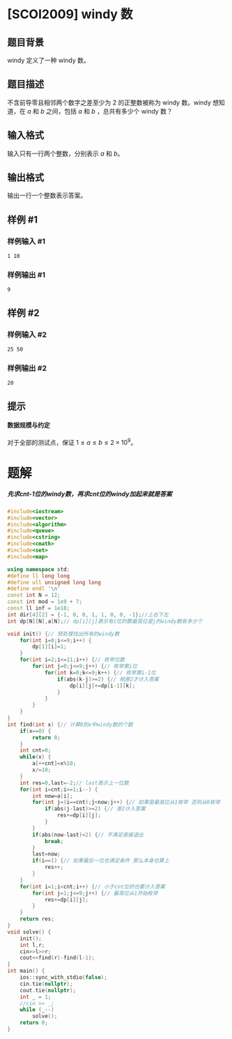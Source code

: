 # [SCOI2009] windy 数

## 题目背景

windy 定义了一种 windy 数。

## 题目描述

不含前导零且相邻两个数字之差至少为 $2$ 的正整数被称为 windy 数。windy 想知道，在 $a$ 和 $b$ 之间，包括 $a$ 和 $b$ ，总共有多少个 windy 数？

## 输入格式

输入只有一行两个整数，分别表示 $a$ 和 $b$。

## 输出格式

输出一行一个整数表示答案。

## 样例 #1

### 样例输入 #1

```
1 10
```

### 样例输出 #1

```
9
```

## 样例 #2

### 样例输入 #2

```
25 50
```

### 样例输出 #2

```
20
```

## 提示

#### 数据规模与约定

对于全部的测试点，保证 $1 \leq a \leq b \leq 2 \times 10^9$。

# 题解

##### 先求cnt-1位的windy数，再求cnt位的windy加起来就是答案

```c++
#include<iostream>
#include<vector>
#include<algorithm>
#include<queue>
#include<cstring>
#include<cmath>
#include<set>
#include<map>

using namespace std;
#define ll long long
#define ull unsigned long long
#define endl '\n'
const int N = 12;
const int mod = 1e9 + 7;
const ll inf = 1e18;
int dir[4][2] = {-1, 0, 0, 1, 1, 0, 0, -1};//上右下左
int dp[N][N],a[N];// dp[i][j]表示有i位的数最高位是j的windy数有多少个

void init() {// 预处理找出所有的windy数
    for(int i=0;i<=9;i++) {
        dp[1][i]=1;
    }
    for(int i=2;i<=11;i++) {// 枚举位数
        for(int j=0;j<=9;j++) {// 枚举第i位
            for(int k=0;k<=9;k++) {// 枚举第i-1位
                if(abs(k-j)>=2) {// 相差2才计入答案
                    dp[i][j]+=dp[i-1][k];
                }
            }
        }
    }
}
int find(int x) {// 计算0到x中windy数的个数
    if(x==0) {
        return 0;
    }
    int cnt=0;
    while(x) {
        a[++cnt]=x%10;
        x/=10;
    }
    int res=0,last=-2;// last表示上一位数
    for(int i=cnt;i>=1;i--) {
        int now=a[i];
        for(int j=(i==cnt);j<now;j++) {// 如果是最高位从1枚举 否则从0枚举
            if(abs(j-last)>=2) {// 差2计入答案
                res+=dp[i][j];
            }
        }
        if(abs(now-last)<2) {// 不满足直接退出
            break;
        }
        last=now;
        if(i==1) {// 如果最后一位也满足条件 那么本身也算上
            res++;
        }
    }
    for(int i=1;i<cnt;i++) {// 小于cnt位的也要计入答案
        for(int j=1;j<=9;j++) {// 最高位从1开始枚举
            res+=dp[i][j];
        }
    }
    return res;
}
void solve() {
    init();
    int l,r;
    cin>>l>>r;
    cout<<find(r)-find(l-1);
}
int main() {
    ios::sync_with_stdio(false);
    cin.tie(nullptr);
    cout.tie(nullptr);
    int _ = 1;
    //cin >> _;
    while (_--)
        solve();
    return 0;
}
```

